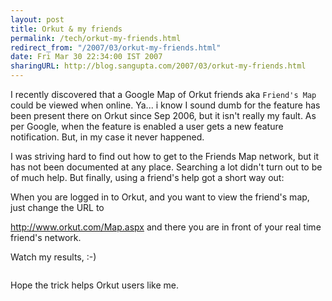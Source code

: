 ```yaml
---
layout: post
title: Orkut & my friends
permalink: /tech/orkut-my-friends.html
redirect_from: "/2007/03/orkut-my-friends.html"
date: Fri Mar 30 22:34:00 IST 2007
sharingURL: http://blog.sangupta.com/2007/03/orkut-my-friends.html
---
```

I recently discovered that a Google Map of Orkut friends aka 
`Friend's Map` could be viewed when online. Ya... i know I sound dumb for 
the feature has been present there on Orkut since Sep 2006, but it isn't 
really my fault. As per Google, when the feature is enabled a user gets 
a new feature notification. But, in my case it never happened.

I was striving hard to find out how to get to the Friends Map network, 
but it has not been documented at any place. Searching a lot didn't turn 
out to be of much help. But finally, using a friend's help got a short way out:

When you are logged in to Orkut, and you want to view the friend's map, just 
change the URL to

<a href="http://www.orkut.com/Map.aspx">http://www.orkut.com/Map.aspx</a> and there 
you are in front of your real time friend's network.

Watch my results, :-)

<a onblur="try {parent.deselectBloggerImageGracefully();} catch(e) {}" href="http://1.bp.blogspot.com/_Igofzvi0TDM/Rg1IGSB06CI/AAAAAAAABUg/ZhtLKnsjeyo/s1600-h/mymap.jpg"><img style="margin: 0px auto 10px; display: block; text-align: center; cursor: pointer;" src="http://1.bp.blogspot.com/_Igofzvi0TDM/Rg1IGSB06CI/AAAAAAAABUg/ZhtLKnsjeyo/s320/mymap.jpg" alt="" id="BLOGGER_PHOTO_ID_5047770030108108834" border="0"></a>

Hope the trick helps Orkut users like me.
